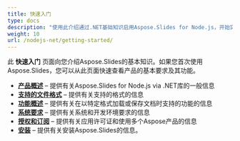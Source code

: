 ```yaml
---
title: 快速入门
type: docs
description: "使用此介绍通过.NET基础知识启用Aspose.Slides for Node.js，开始实现Aspose.Slides为您的业务带来的价值。"
weight: 10
url: /nodejs-net/getting-started/
---
```


此 **快速入门** 页面向您介绍Aspose.Slides的基本知识。如果您首次使用Aspose.Slides，您可以从此页面快速查看产品的基本要求及其功能。

- [**产品概述**](/slides/nodejs-net/product-overview/) – 提供有关Aspose.Slides for Node.js via .NET库的一般信息
- [**支持的文件格式**](/slides/nodejs-net/supported-file-formats/) – 提供有关支持的格式的信息
- [**功能概述**](/slides/nodejs-net/features-overview/) – 提供有关在以特定格式加载或保存文档时支持的功能的信息
- [**系统要求**](/slides/nodejs-net/system-requirements/) – 提供有关系统和开发环境要求的信息
- [**授权和订阅**](/slides/nodejs-net/licensing) – 提供有关应用许可证和使用多个Aspose产品的信息
- [**安装**](/slides/nodejs-net/installation/) – 提供有关安装Aspose.Slides的信息。